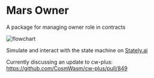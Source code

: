 # Mars Owner
A package for managing owner role in contracts

![flowchart](https://github-production-user-asset-6210df.s3.amazonaws.com/16624263/241961949-07663bf4-deeb-483a-9294-cbfa8f659c51.png)

Simulate and interact with the state machine on [Stately.ai](https://stately.ai/registry/editor/b7e5dbac-2d33-47f7-a84b-e38dff5694ad?machineId=f8d99cd1-dd55-4506-961b-e2542480be68&mode=Simulate) 

Currently discussing an update to cw-plus: https://github.com/CosmWasm/cw-plus/pull/849